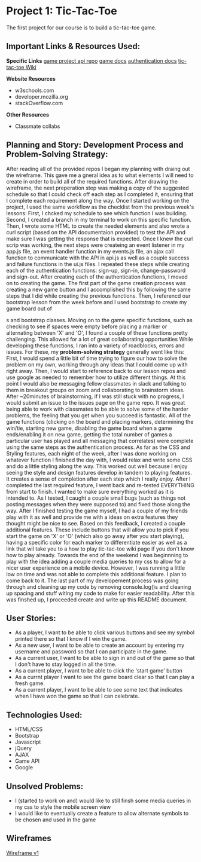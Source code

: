 # Project 1: Tic-Tac-Toe

The first project for our course is to build a tic-tac-toe game.

## Important Links & Resources Used:

**Specific Links**
[game project api repo](https://git.generalassemb.ly/mgubernick/game-project-api)
[game docs](https://git.generalassemb.ly/mgubernick/game-project-api/blob/master/docs/game.md#update-request-body)
[authentication docs](https://git.generalassemb.ly/mgubernick/game-project-api/blob/master/docs/user.md)
[tic-tac-toe Wiki](https://en.wikipedia.org/wiki/Tic-tac-toe)

**Website Resources**
- w3schools.com
- developer.mozilla.org
- stackOverflow.com

**Other Resources**
- Classmate collabs


## Planning and Story: Development Process and Problem-Solving Strategy:
After reading all of the provided repos I began my planning with draing out the wireframe.  This gave me a gneral idea as to what elements I will need to create in order to build all of the required functions. After drawing the wireframe, the next preperation step was making a copy of the suggested schedule so that I could check off each step as I completed it, ensuring that I complete each requirement along the way.  Once I started working on the project, I used the same workflow as the checklist from the previous week's lessons: First, I chcked my schedule to see which function I was building. Second, I created a branch in my terminal to work on this specific function. Then, I wrote some HTML to create the needed elements and also wrote a curl script (based on the API documentaion provided) to test the API and make sure I was getting the response that is expected. Once I knew the curl scrip was working, the next steps were createing an event listener in my app.js file, an event handler function in my events.js file, an ajax call function to communicate with the API in api.js as well as a couple success and failure functions in the ui.js files.
I repeated these steps while creating each of the authentication functions: sign-up, sign-in, change-password and sign-out.
After creating each of the authentication functions, I moved on to creating the game.  The first part of the game creation process was creating a new game button and I accomplished this by following the same steps that I did while creating the previous functions.  Then, I referencd our bootstrap lesson from the week before and I used bootstrap to create my game board out of <div>s and bootstrap classes.
Moving on to the game specific functions, such as checking to see if spaces were empty before placing a marker or alternating between 'X' and 'O', I found a couple of these functions pretty challenging.  This allowed for a lot of great collaborating opportunities   While developing these functions, I ran into a variety of roadblocks, errors and issues.  For these, my **problem-solving strategy** generally went like this: First, I would spend a little bit of time trying to figure our how to solve the problem on my own, working through any ideas that I could come up with right away.  Then, I would start to reference back to our lesson repos and use google as needed to remember how to utilize different things.  At this point I would also be messaging fellow classmates in slack and talking to them in breakout groups on zoom and collaborating to brainstorm ideas.  After ~20minutes of brainstorming, if I was still stuck with no progress, I would submit an issue to the issues page on the game repo.  It was great being able to work with classmates to be able to solve some of the harder problems, the feeling that you get when you succeed is fantastic.
All of the game functions (clicking on the board and placing markers, determining the win/tie, starting new game, disabling the game board when a game ends/enabling it on new game, getting the total number of games a particular user has played and all messaging that correlates) were complete using the same steps as the authentication process.
As far as the CSS and Styling features, each night of the week, after I was done working on whatever function I finished the day with, I would relax and write some CSS and do a little styling along the way.  This worked out well because I enjoy seeing the style and design features develop in tandem to playing features.  It creates a sense of completion after each step which I really enjoy.
After I completed the last required feature, I went back and re-tested EVERYTHING from start to finish.  I wanted to make sure everything worked as it is intended to.  As I tested, I caught a couple small bugs (such as things not posting messages when they were supposed to) and fixed those along the way.  After I finished testing the game myself, I had a couple of my friends play with it as well and provide me with a ideas on extra features they thought might be nice to see.  Based on this feedback, I created a couple additional features.  These include buttons that will allow you to pick if you start the game on 'X' or 'O' (which also go away after you start playing), having a specific color for each marker to differentiate easier as well as a link that wil take you to a how to play tic-tac-toe wiki page if you don't know how to play already.  Towards the end of the weekend I was beginnning to play with the idea adding a couple media queries to my css to allow for a nicer user experience on a mobile device.  However, I was running a little low on time and was not able to complete this additional feature.  I plan to come back to it.
The last part of my developement process was going through and cleaning up my code by removing console.log()s and cleaning up spacing and stuff witing my code to make for easier readability. After this was finshed up, I proceeded create and write up this README document.


## User Stories:
- As a player, I want to be able to click various buttons and see my symbol printed there so that I know if I win the game.
- As a new user, I want to be able to create an account by entering my username and password so that I can participate in the game.
- As a current user, I want to be able to sign in and out of the game so that I don't have to stay logged in all the time.
- As a current player, I want to be able to click the 'start game' button
- As a currnt player I want to see the game board clear so that I can play a fresh game.
- As a current player, I want to be able to see some text that indicates when I have won the game so that I can celebrate.

## Technologies Used:
- HTML/CSS
- Bootstrap
- Javascript
- jQuery
- AJAX
- Game API
- Google

## Unsolved Problems:
- I (started to work on and) would like to still finsh some media queries in my css to style the mobile screen view
- I would like to eventually create a feature to allow alternate symbols to be chosen and used in the game

## Wireframes
[Wireframe v1](https://media.git.generalassemb.ly/user/32368/files/e3ea6400-392e-11eb-9259-b02d3a24b21c)
